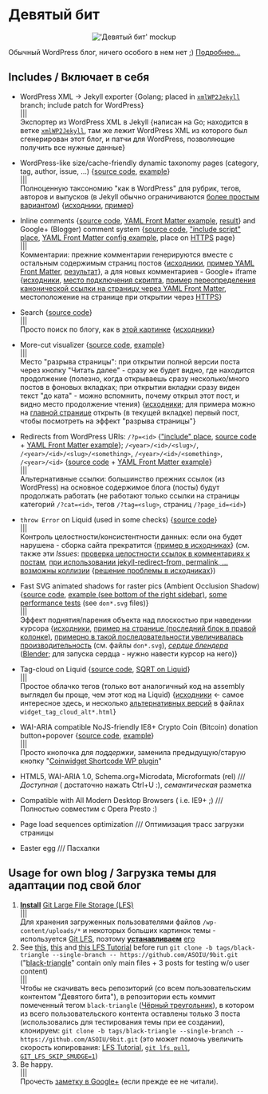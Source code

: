 Девятый бит
===========
<p align="center" style="text-align:center"><img src="https://user-images.githubusercontent.com/6351274/34527970-a5b667a6-f0a7-11e7-92fe-5065a982cf58.png" alt="'Девятый бит' mockup"></p>

Обычный WordPress блог, ничего особого в нем нет ;)
[Подробнее…](#TODO:вставить-ссылку-на-заметку-в-google+)

Includes / Включает в себя
--------------------------
- WordPress XML → Jekyll exporter {Golang; placed in [`xmlWP2Jekyll`](https://github.com/ASOIU/9bit/tree/xmlwp2jekyll) branch; include patch for WordPress}
  <br>|||<br>
  Экспортер из WordPress XML в Jekyll {написан на Go; находится в ветке [`xmlWP2Jekyll`](https://github.com/ASOIU/9bit/tree/xmlwp2jekyll), там же лежит WordPress XML из которого был сгенерирован этот блог, и патчи для WordPress, позволяющие получить все нужные данные}

- WordPress-like size/cache-friendly dynamic taxonomy pages (category, tag, author, issue, …) {[source code](https://github.com/ASOIU/9bit/blob/black-triangle/_layouts/taxonomy.html), [example](http://9b.asoiu.com/taxonomy/#/tag/сисадмин/)}
  <br>|||<br>
  Полноценную таксономию "как в WordPress" для рубрик, тегов, авторов и выпусков (в Jekyll обычно ограничиваются [более простым вариантом](https://github.com/jekyll/jekyll-feed/issues/70#issuecomment-159442173)) {[исходники](https://github.com/ASOIU/9bit/blob/black-triangle/_layouts/taxonomy.html), [пример](http://9b.asoiu.com/taxonomy/#/category/голова-лом/)}

- Inline comments {[source code](https://github.com/ASOIU/9bit/blob/black-triangle/_layouts/post.html#L100-L134), [YAML Front Matter example](https://github.com/ASOIU/9bit/blob/black-triangle/_posts/2016-09-20-3704-ringsync-синхронизируем-на-полной-скорости-с.html#L33-L39), [result](http://9b.asoiu.com/2016/3704-ringsync-синхронизируем-на-полной-скорости-с/#comments)} and Google+ (Blogger) comment system {[source code](https://github.com/ASOIU/9bit/blob/black-triangle/theme/comments.plus.js), ["include script" place](https://github.com/ASOIU/9bit/blob/black-triangle/_layouts/default.html#L70-L76), [YAML Front Matter config example](https://github.com/ASOIU/9bit/blob/black-triangle/_posts/2016-09-20-3704-ringsync-синхронизируем-на-полной-скорости-с.html#L32), place on [HTTPS](https://9b.asoiu.com/2016/3704-ringsync-синхронизируем-на-полной-скорости-с/#comments-plus) page}
  <br>|||<br>
  Комментарии: прежние комментарии генерируются вместе с остальным содержимым страниц постов {[исходники](https://github.com/ASOIU/9bit/blob/black-triangle/_layouts/post.html#L100-L134), [пример YAML Front Matter](https://github.com/ASOIU/9bit/blob/black-triangle/_posts/2010-03-01-1379-hacked-by-behemoth.html#L24-L30), [результат](http://9b.asoiu.com/2016/1379-hacked-by-behemoth/#comments)}, а для новых комментариев - Google+ iframe {[исходники](https://github.com/ASOIU/9bit/blob/black-triangle/theme/comments.plus.js), [место подключения скрипта](https://github.com/ASOIU/9bit/blob/black-triangle/_layouts/default.html#L70-L76), [пример переопределения канонической ссылки на страницу через YAML Front Matter](https://github.com/ASOIU/9bit/blob/black-triangle/_posts/2016-09-20-3704-ringsync-синхронизируем-на-полной-скорости-с.html#L32), местоположение на странице при открытии через [HTTPS](https://9b.asoiu.com/2016/3704-ringsync-синхронизируем-на-полной-скорости-с/#comments-plus)}

- Search {[source code](https://github.com/ASOIU/9bit/blob/black-triangle/_layouts/default.html#L146-L159)}
  <br>|||<br>
  Просто поиск по блогу, как в [этой картинке](http://www.commitstrip.com/en/2015/11/26/search-engines/) {[исходники](https://github.com/ASOIU/9bit/blob/black-triangle/_layouts/default.html#L146-L159)}

- More-cut visualizer {[source code](https://github.com/ASOIU/9bit/blob/black-triangle/_layouts/default.html#L81), [example](http://9b.asoiu.com/2016/3704-ringsync-синхронизируем-на-полной-скорости-с/#more)}
  <br>|||<br>
  Место "разрыва страницы": при открытии полной версии поста через кнопку "Читать далее" - сразу же будет видно, где находится продолжение (полезно, когда открываешь сразу несколько/много постов в фоновых вкладках; при открытии вкладки сразу виден текст "до ката" - можно вспомнить, почему открыл этот пост, и видно место продолжение чтения) {[исходники](https://github.com/ASOIU/9bit/blob/black-triangle/_layouts/default.html#L81); для примера можно на [главной странице](http://9b.asoiu.com) открыть (в текущей вкладке) первый пост, чтобы посмотреть на эффект "разрыва страницы"}

- Redirects from WordPress URIs: `/?p=<id>` {["include" place](https://github.com/ASOIU/9bit/blob/black-triangle/_layouts/default.html#L85-L89), [source code](https://github.com/ASOIU/9bit/blob/black-triangle/_includes/p_query_handler.html) + [YAML Front Matter example](https://github.com/ASOIU/9bit/blob/black-triangle/_posts/2016-09-20-3704-ringsync-синхронизируем-на-полной-скорости-с.html#L9)}; `/<year>/<id>/<slug>/`, `/<year>/<id>/<slug>/<something>`, `/<year>/<id>/<something>`, `/<year>/<id>` {[source code](https://github.com/ASOIU/9bit/blob/black-triangle/404.html) + [YAML Front Matter example](https://github.com/ASOIU/9bit/blob/black-triangle/_posts/2016-09-20-3704-ringsync-синхронизируем-на-полной-скорости-с.html#L10-L11)}
  <br>|||<br>
  Альтернативные ссылки: большинство прежних ссылок (из WordPress) на основное содержимое блога (посты) будут продолжать работать (не работают только ссылки на страницы категорий `/?cat=<id>`, тегов `/?tag=<slug>`, страниц `/?page_id=<id>`)

- `throw Error` on Liquid (used in some checks) {[source code](https://github.com/ASOIU/9bit/blob/black-triangle/_includes/post_metadata.html#L38)}
  <br>|||<br>
  Контроль целостности/консистентности данных: если она будет нарушена - сборка сайта прекратится {[пример в исходниках](https://github.com/ASOIU/9bit/blob/black-triangle/_includes/post_metadata.html#L38)} (см. также эти _Issues_: [проверка целостности ссылок в комментариях к постам](https://github.com/jekyll/jekyll/issues/6414), [при использовании jekyll-redirect-from, permalink, … возможны коллизии](https://github.com/jekyll/jekyll-redirect-from/issues/164) {[решение проблемы в исходниках](https://github.com/ASOIU/9bit/blob/black-triangle/_layouts/post.html#L13-L19)})

- Fast SVG animated shadows for raster pics (Ambient Occlusion Shadow) {[source code](https://github.com/ASOIU/9bit/blob/black-triangle/theme/support-us/support-us.svg?short_path=TODO:34e022e), [example (see bottom of the right sidebar)](http://9b.asoiu.com/#sidebar), [some performance tests](https://github.com/ASOIU/9bit/tree/black-triangle/theme/support-us/SVG) (see `don*.svg` files)}
  <br>|||<br>
  Эффект поднятия/парения объекта над плоскостью при наведении курсора {[исходники](https://github.com/ASOIU/9bit/blob/black-triangle/theme/support-us/support-us.svg?short_path=TODO:34e022e), [пример на странице (последний блок в правой колонке)](http://9b.asoiu.com/#sidebar), [примерно в такой последовательности увеличивалась производительность](https://github.com/ASOIU/9bit/tree/black-triangle/theme/support-us/SVG) (см. файлы `don*.svg`), [_сердце блендера_](http://9b.asoiu.com/theme/support-us/SVG/don2.2.svg) ([Blender](https://www.blender.org); для запуска сердца - нужно навести курсор на него)}

- Tag-cloud on Liquid {[source code](https://github.com/ASOIU/9bit/blob/black-triangle/_includes/widget_tag_cloud.html), [SQRT on Liquid](https://github.com/ASOIU/9bit/blob/black-triangle/_includes/widget_tag_cloud.html#L61-L62)}
  <br>|||<br>
  Простое облачко тегов (только вот аналогичный код на assembly выглядел бы проще, чем этот код на Liquid) {[исходники](https://github.com/ASOIU/9bit/blob/black-triangle/_includes/widget_tag_cloud.html) ← самое интересное здесь, и несколько [альтернативных версий](https://github.com/ASOIU/9bit/tree/black-triangle/_includes) в файлах `widget_tag_cloud_alt*.html`}

- WAI-ARIA compatible NoJS-friendly IE8+ Crypto Coin (Bitcoin) donation button+popover {[source code](https://github.com/ASOIU/9bit/tree/black-triangle/theme/crypto-currency), [example](http://9b.asoiu.com/theme/crypto-currency/example.html)}
  <br>|||<br>
  Просто кнопочка для _поддержки_, заменила предыдущую/старую кнопку "[Coinwidget Shortcode WP plugin](https://wordpress.org/plugins/coinwidget-shortcode/)"


- HTML5, WAI-ARIA 1.0, Schema.org+Microdata, Microformats (rel)
  ///
  _Доступная_ ( достаточно нажать Ctrl+U :), _семантическая_ разметка
- Compatible with All Modern Desktop Browsers ( i.e. IE9+ ;)
  ///
  Полностью совместим с Opera Presto :)
- Page load sequences optimization
  ///
  Оптимизация трасс загрузки страницы
- Easter egg
  ///
  Пасхалки

Usage for own blog / Загрузка темы для адаптации под свой блог
--------------------------------------------------------------
1. **[Install](https://github.com/git-lfs/git-lfs/releases/latest)** [Git Large File Storage (LFS)](https://git-lfs.github.com)
  <br>|||<br>
  Для хранения загруженных пользователями файлов `/wp-content/uploads/*` и некоторых больших картинок темы - используется [Git LFS](https://habrahabr.ru/post/255413/), поэтому **[устанавливаем](https://github.com/git-lfs/git-lfs/releases/latest)** [его](https://packagecloud.io/github/git-lfs/install#manual)
1. See [this](https://stackoverflow.com/questions/20280726/how-to-git-clone-a-specific-tag), [this](https://stackoverflow.com/questions/791959/download-a-specific-tag-with-git/792027#792027) and [this LFS Tutorial](https://github.com/git-lfs/git-lfs/wiki/Tutorial#pulling-and-cloning) before run `git clone -b tags/black-triangle --single-branch -- https://github.com/ASOIU/9bit.git` ("[black-triangle](http://rampantgames.com/blog/?p=7745)" contain only main files + 3 posts for testing w/o user content)
  <br>|||<br>
  Чтобы не скачивать весь репозиторий (со всем пользовательским контентом "Девятого бита"), в репозитории есть коммит помеченный тегом `black-triangle` ([Чёрный треугольник](https://habrahabr.ru/post/339782/)), в котором из всего пользовательского контента оставлены только 3 поста (использовались для тестирования темы при ее создании), клонируем: `git clone -b tags/black-triangle --single-branch -- https://github.com/ASOIU/9bit.git` (это может помочь увеличить скорость копирования: [LFS Tutorial](https://github.com/git-lfs/git-lfs/wiki/Tutorial#pulling-and-cloning), [`git lfs pull`](https://github.com/git-lfs/git-lfs/issues/325#issuecomment-149713215), [`GIT_LFS_SKIP_SMUDGE=1`](https://stackoverflow.com/questions/36376136/is-it-possible-for-git-lfs-pull-to-ignore-some-files-folders))
1. Be happy.
  <br>|||<br>
  Прочесть [заметку в Google+](#TODO:вставить-ссылку-на-заметку-в-google+) (если прежде ее не читали).
